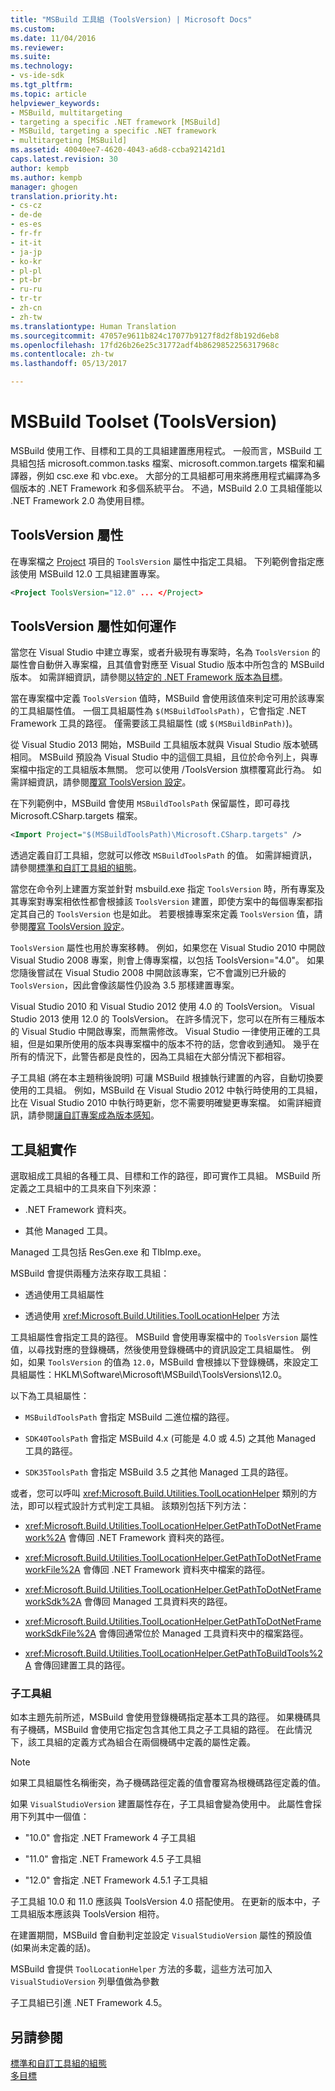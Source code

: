 ```yaml
---
title: "MSBuild 工具組 (ToolsVersion) | Microsoft Docs"
ms.custom: 
ms.date: 11/04/2016
ms.reviewer: 
ms.suite: 
ms.technology:
- vs-ide-sdk
ms.tgt_pltfrm: 
ms.topic: article
helpviewer_keywords:
- MSBuild, multitargeting
- targeting a specific .NET framework [MSBuild]
- MSBuild, targeting a specific .NET framework
- multitargeting [MSBuild]
ms.assetid: 40040ee7-4620-4043-a6d8-ccba921421d1
caps.latest.revision: 30
author: kempb
ms.author: kempb
manager: ghogen
translation.priority.ht:
- cs-cz
- de-de
- es-es
- fr-fr
- it-it
- ja-jp
- ko-kr
- pl-pl
- pt-br
- ru-ru
- tr-tr
- zh-cn
- zh-tw
ms.translationtype: Human Translation
ms.sourcegitcommit: 47057e9611b824c17077b9127f8d2f8b192d6eb8
ms.openlocfilehash: 17fd26b26e25c31772adf4b8629852256317968c
ms.contentlocale: zh-tw
ms.lasthandoff: 05/13/2017

---
```

# <a name="msbuild-toolset-toolsversion"></a>MSBuild Toolset (ToolsVersion)
MSBuild 使用工作、目標和工具的工具組建置應用程式。 一般而言，MSBuild 工具組包括 microsoft.common.tasks 檔案、microsoft.common.targets 檔案和編譯器，例如 csc.exe 和 vbc.exe。 大部分的工具組都可用來將應用程式編譯為多個版本的 .NET Framework 和多個系統平台。 不過，MSBuild 2.0 工具組僅能以 .NET Framework 2.0 為使用目標。  
  
## <a name="toolsversion-attribute"></a>ToolsVersion 屬性  
 在專案檔之 [Project](../msbuild/project-element-msbuild.md) 項目的 `ToolsVersion` 屬性中指定工具組。 下列範例會指定應該使用 MSBuild 12.0 工具組建置專案。  
  
```xml  
<Project ToolsVersion="12.0" ... </Project>  
```  
  
## <a name="how-the-toolsversion-attribute-works"></a>ToolsVersion 屬性如何運作  
 當您在 Visual Studio 中建立專案，或者升級現有專案時，名為 `ToolsVersion` 的屬性會自動併入專案檔，且其值會對應至 Visual Studio 版本中所包含的 MSBuild 版本。 如需詳細資訊，請參閱[以特定的 .NET Framework 版本為目標](../ide/targeting-a-specific-dotnet-framework-version.md)。  
  
 當在專案檔中定義 `ToolsVersion` 值時，MSBuild 會使用該值來判定可用於該專案的工具組屬性值。 一個工具組屬性為 `$(MSBuildToolsPath)`，它會指定 .NET Framework 工具的路徑。 僅需要該工具組屬性 (或 `$(MSBuildBinPath)`)。  
  
 從 Visual Studio 2013 開始，MSBuild 工具組版本就與 Visual Studio 版本號碼相同。 MSBuild 預設為 Visual Studio 中的這個工具組，且位於命令列上，與專案檔中指定的工具組版本無關。  您可以使用 /ToolsVersion 旗標覆寫此行為。 如需詳細資訊，請參閱[覆寫 ToolsVersion 設定](../msbuild/overriding-toolsversion-settings.md)。  
  
 在下列範例中，MSBuild 會使用 `MSBuildToolsPath` 保留屬性，即可尋找 Microsoft.CSharp.targets 檔案。  
  
```xml  
<Import Project="$(MSBuildToolsPath)\Microsoft.CSharp.targets" />  
```  
  
 透過定義自訂工具組，您就可以修改 `MSBuildToolsPath` 的值。 如需詳細資訊，請參閱[標準和自訂工具組的組態](../msbuild/standard-and-custom-toolset-configurations.md)。  
  
 當您在命令列上建置方案並針對 msbuild.exe 指定 `ToolsVersion` 時，所有專案及其專案對專案相依性都會根據該 `ToolsVersion` 建置，即使方案中的每個專案都指定其自己的 `ToolsVersion` 也是如此。 若要根據專案來定義 `ToolsVersion` 值，請參閱[覆寫 ToolsVersion 設定](../msbuild/overriding-toolsversion-settings.md)。  
  
 `ToolsVersion` 屬性也用於專案移轉。 例如，如果您在 Visual Studio 2010 中開啟 Visual Studio 2008 專案，則會上傳專案檔，以包括 ToolsVersion="4.0"。 如果您隨後嘗試在 Visual Studio 2008 中開啟該專案，它不會識別已升級的 `ToolsVersion`，因此會像該屬性仍設為 3.5 那樣建置專案。  
  
 Visual Studio 2010 和 Visual Studio 2012 使用 4.0 的 ToolsVersion。 Visual Studio 2013 使用 12.0 的 ToolsVersion。 在許多情況下，您可以在所有三種版本的 Visual Studio 中開啟專案，而無需修改。 Visual Studio 一律使用正確的工具組，但是如果所使用的版本與專案檔中的版本不符的話，您會收到通知。 幾乎在所有的情況下，此警告都是良性的，因為工具組在大部分情況下都相容。  
  
 子工具組 (將在本主題稍後說明) 可讓 MSBuild 根據執行建置的內容，自動切換要使用的工具組。 例如，MSBuild 在 Visual Studio 2012 中執行時使用的工具組，比在 Visual Studio 2010 中執行時更新，您不需要明確變更專案檔。 如需詳細資訊，請參閱[讓自訂專案成為版本感知](../misc/making-custom-projects-version-aware.md)。  
  
## <a name="toolset-implementation"></a>工具組實作  
 選取組成工具組的各種工具、目標和工作的路徑，即可實作工具組。 MSBuild 所定義之工具組中的工具來自下列來源：  
  
-   .NET Framework 資料夾。  
  
-   其他 Managed 工具。  
  
 Managed 工具包括 ResGen.exe 和 TlbImp.exe。  
  
 MSBuild 會提供兩種方法來存取工具組：  
  
-   透過使用工具組屬性  
  
-   透過使用 <xref:Microsoft.Build.Utilities.ToolLocationHelper> 方法  
  
 工具組屬性會指定工具的路徑。 MSBuild 會使用專案檔中的 `ToolsVersion` 屬性值，以尋找對應的登錄機碼，然後使用登錄機碼中的資訊設定工具組屬性。 例如，如果 `ToolsVersion` 的值為 `12.0`，MSBuild 會根據以下登錄機碼，來設定工具組屬性：HKLM\Software\Microsoft\MSBuild\ToolsVersions\12.0。  
  
 以下為工具組屬性：  
  
-   `MSBuildToolsPath` 會指定 MSBuild 二進位檔的路徑。  
  
-   `SDK40ToolsPath` 會指定 MSBuild 4.x (可能是 4.0 或 4.5) 之其他 Managed 工具的路徑。  
  
-   `SDK35ToolsPath` 會指定 MSBuild 3.5 之其他 Managed 工具的路徑。  
  
 或者，您可以呼叫 <xref:Microsoft.Build.Utilities.ToolLocationHelper> 類別的方法，即可以程式設計方式判定工具組。 該類別包括下列方法：  
  
-   <xref:Microsoft.Build.Utilities.ToolLocationHelper.GetPathToDotNetFramework%2A> 會傳回 .NET Framework 資料夾的路徑。  
  
-   <xref:Microsoft.Build.Utilities.ToolLocationHelper.GetPathToDotNetFrameworkFile%2A> 會傳回 .NET Framework 資料夾中檔案的路徑。  
  
-   <xref:Microsoft.Build.Utilities.ToolLocationHelper.GetPathToDotNetFrameworkSdk%2A> 會傳回 Managed 工具資料夾的路徑。  
  
-   <xref:Microsoft.Build.Utilities.ToolLocationHelper.GetPathToDotNetFrameworkSdkFile%2A> 會傳回通常位於 Managed 工具資料夾中的檔案路徑。  
  
-   <xref:Microsoft.Build.Utilities.ToolLocationHelper.GetPathToBuildTools%2A> 會傳回建置工具的路徑。  
  
### <a name="sub-toolsets"></a>子工具組  
 如本主題先前所述，MSBuild 會使用登錄機碼指定基本工具的路徑。 如果機碼具有子機碼，MSBuild 會使用它指定包含其他工具之子工具組的路徑。 在此情況下，該工具組的定義方式為組合在兩個機碼中定義的屬性定義。  
  
> [!NOTE]
>  如果工具組屬性名稱衝突，為子機碼路徑定義的值會覆寫為根機碼路徑定義的值。  
  
 如果 `VisualStudioVersion` 建置屬性存在，子工具組會變為使用中。 此屬性會採用下列其中一個值：  
  
-   "10.0" 會指定 .NET Framework 4 子工具組  
  
-   "11.0" 會指定 .NET Framework 4.5 子工具組  
  
-   "12.0" 會指定 .NET Framework 4.5.1 子工具組  
  
 子工具組 10.0 和 11.0 應該與 ToolsVersion 4.0 搭配使用。 在更新的版本中，子工具組版本應該與 ToolsVersion 相符。  
  
 在建置期間，MSBuild 會自動判定並設定 `VisualStudioVersion` 屬性的預設值 (如果尚未定義的話)。  
  
 MSBuild 會提供 `ToolLocationHelper` 方法的多載，這些方法可加入 `VisualStudioVersion` 列舉值做為參數  
  
 子工具組已引進 .NET Framework 4.5。  
  
## <a name="see-also"></a>另請參閱  
 [標準和自訂工具組的組態](../msbuild/standard-and-custom-toolset-configurations.md)   
 [多目標](../msbuild/msbuild-multitargeting-overview.md)
